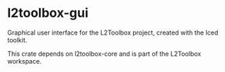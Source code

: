 # l2toolbox-gui

Graphical user interface for the L2Toolbox project, created with the Iced toolkit.

This crate depends on l2toolbox-core and is part of the L2Toolbox workspace.
